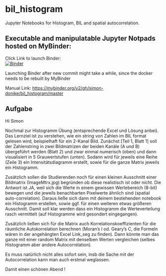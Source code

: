 # bil_histogram
Jupyter Notebooks for Histogram, BIL and spatial autocorrelation.

## Executable and manipulatable Jupyter Notpads hosted on MyBinder:
Click Link to launch Binder:      
[![Binder](https://mybinder.org/badge_logo.svg)](https://mybinder.org/v2/gh/simon-donike/bil_histogram/master)

Launching Binder after new commit might take a while, since the docker needs to be rebuilt by MyBinder

Manual Link:
https://mybinder.org/v2/gh/simon-donike/bil_histogram/master



## Aufgabe
Hi Simon
 
Nochmal zur Histogramm Übung (entsprechende Excel und Lösung anbei).
Das Lernziel ist zu verstehen, wie ein string von Zahlen im BIL format gelesen wird, beispielhaft für ein 2-Kanal Bild.
Zunächst [Teil 1, Blatt 1] soll der Zahlenstring in zwei Bildmatrizen der beiden Kanäle (A und B) übergeführt
werden (Blatt 2) und zwar einmal numerisch (oben) und dann visualisiert in 5 Grauwertstufen (unten).
Sodann wird für jeweils eine Reihe (Zeile 3) ein Intensitätsdiagramm erstellt, sowie für die ganze
Matrix jeweils ein Histogramm.
 
Zusätzlich sollen die Studierenden noch für einen kleinen Ausschnitt einer Bildmatrix (ImageMtrx.jpg)
begründen ob diese realistisch ist oder nicht. Die Antwort ist JA, weil sich die Werte in einem gewissen
Wertebereich (8-bit) bewegen und die jeweils benachbarten Pixelwerte ähnlich sind (spatial auto-correlation).
Daraus ließe sich dann mit deinem bestehenden notebook ein Histogramm erstellen, sowie ggf. für einen weiteren
etwas größeren Ausschnitt. Damit soll klar werden dass ein Histogramm die Werteverteilung rasch vermittelt
(auf Histogramme wird gesondert eingegangen).
 
Zusätzlich ließen sich für die Matrix auch Korrelationskoeffizienten für die räumliche Autokorrelation berechnen
(Moran’s I od. Geary’s C, die Formeln wären in der angehängten Excel Link_seg zu finden). Dann könnte man das
ganze mit einer random Matrix  mit denselben Werten vergleichen (selbes Histogramm aber andere Autocorrelation).
 
Es muss natürlich nicht alles sofort sein, insb die Sache mit der Autocorrelation kann man auch erstmal weglassen.
 
Damit einen schönen Abend !
